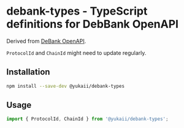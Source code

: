 # debank-types - TypeScript definitions for DebBank OpenAPI

Derived from [DeBank OpenAPI](https://openapi.debank.com/docs).

`ProtocolId` and `ChainId` might need to update regularly.

## Installation

```bash
npm install --save-dev @yukaii/debank-types
```

## Usage

```typescript
import { ProtocolId, ChainId } from '@yukaii/debank-types';
```
